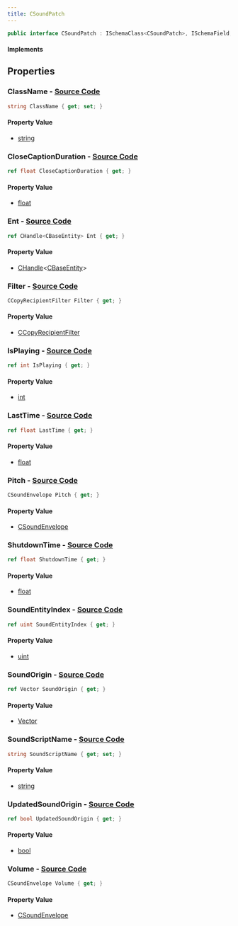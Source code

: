 ```yaml
---
title: CSoundPatch
---
```


```csharp
public interface CSoundPatch : ISchemaClass<CSoundPatch>, ISchemaField, ISchemaClass, INativeHandle
```

#### Implements

## Properties

### **ClassName** - [Source Code](https://github.com/swiftly-solution/swiftlys2/blob/main/managed/src/SwiftlyS2.Generated/Schemas/Interfaces/CSoundPatch.cs#L40)

```csharp
string ClassName { get; set; }
```

#### Property Value

- [string](https://learn.microsoft.com/dotnet/api/system.string)

### **CloseCaptionDuration** - [Source Code](https://github.com/swiftly-solution/swiftlys2/blob/main/managed/src/SwiftlyS2.Generated/Schemas/Interfaces/CSoundPatch.cs#L36)

```csharp
ref float CloseCaptionDuration { get; }
```

#### Property Value

- [float](https://learn.microsoft.com/dotnet/api/system.single)

### **Ent** - [Source Code](https://github.com/swiftly-solution/swiftlys2/blob/main/managed/src/SwiftlyS2.Generated/Schemas/Interfaces/CSoundPatch.cs#L26)

```csharp
ref CHandle<CBaseEntity> Ent { get; }
```

#### Property Value

- [CHandle](/docs/api/shared/natives/chandle-1)<[CBaseEntity](/docs/api/shared/schemadefinitions/cbaseentity)>

### **Filter** - [Source Code](https://github.com/swiftly-solution/swiftlys2/blob/main/managed/src/SwiftlyS2.Generated/Schemas/Interfaces/CSoundPatch.cs#L34)

```csharp
CCopyRecipientFilter Filter { get; }
```

#### Property Value

- [CCopyRecipientFilter](/docs/api/shared/schemadefinitions/ccopyrecipientfilter)

### **IsPlaying** - [Source Code](https://github.com/swiftly-solution/swiftlys2/blob/main/managed/src/SwiftlyS2.Generated/Schemas/Interfaces/CSoundPatch.cs#L32)

```csharp
ref int IsPlaying { get; }
```

#### Property Value

- [int](https://learn.microsoft.com/dotnet/api/system.int32)

### **LastTime** - [Source Code](https://github.com/swiftly-solution/swiftlys2/blob/main/managed/src/SwiftlyS2.Generated/Schemas/Interfaces/CSoundPatch.cs#L22)

```csharp
ref float LastTime { get; }
```

#### Property Value

- [float](https://learn.microsoft.com/dotnet/api/system.single)

### **Pitch** - [Source Code](https://github.com/swiftly-solution/swiftlys2/blob/main/managed/src/SwiftlyS2.Generated/Schemas/Interfaces/CSoundPatch.cs#L16)

```csharp
CSoundEnvelope Pitch { get; }
```

#### Property Value

- [CSoundEnvelope](/docs/api/shared/schemadefinitions/csoundenvelope)

### **ShutdownTime** - [Source Code](https://github.com/swiftly-solution/swiftlys2/blob/main/managed/src/SwiftlyS2.Generated/Schemas/Interfaces/CSoundPatch.cs#L20)

```csharp
ref float ShutdownTime { get; }
```

#### Property Value

- [float](https://learn.microsoft.com/dotnet/api/system.single)

### **SoundEntityIndex** - [Source Code](https://github.com/swiftly-solution/swiftlys2/blob/main/managed/src/SwiftlyS2.Generated/Schemas/Interfaces/CSoundPatch.cs#L28)

```csharp
ref uint SoundEntityIndex { get; }
```

#### Property Value

- [uint](https://learn.microsoft.com/dotnet/api/system.uint32)

### **SoundOrigin** - [Source Code](https://github.com/swiftly-solution/swiftlys2/blob/main/managed/src/SwiftlyS2.Generated/Schemas/Interfaces/CSoundPatch.cs#L30)

```csharp
ref Vector SoundOrigin { get; }
```

#### Property Value

- [Vector](/docs/api/shared/natives/vector)

### **SoundScriptName** - [Source Code](https://github.com/swiftly-solution/swiftlys2/blob/main/managed/src/SwiftlyS2.Generated/Schemas/Interfaces/CSoundPatch.cs#L24)

```csharp
string SoundScriptName { get; set; }
```

#### Property Value

- [string](https://learn.microsoft.com/dotnet/api/system.string)

### **UpdatedSoundOrigin** - [Source Code](https://github.com/swiftly-solution/swiftlys2/blob/main/managed/src/SwiftlyS2.Generated/Schemas/Interfaces/CSoundPatch.cs#L38)

```csharp
ref bool UpdatedSoundOrigin { get; }
```

#### Property Value

- [bool](https://learn.microsoft.com/dotnet/api/system.boolean)

### **Volume** - [Source Code](https://github.com/swiftly-solution/swiftlys2/blob/main/managed/src/SwiftlyS2.Generated/Schemas/Interfaces/CSoundPatch.cs#L18)

```csharp
CSoundEnvelope Volume { get; }
```

#### Property Value

- [CSoundEnvelope](/docs/api/shared/schemadefinitions/csoundenvelope)

